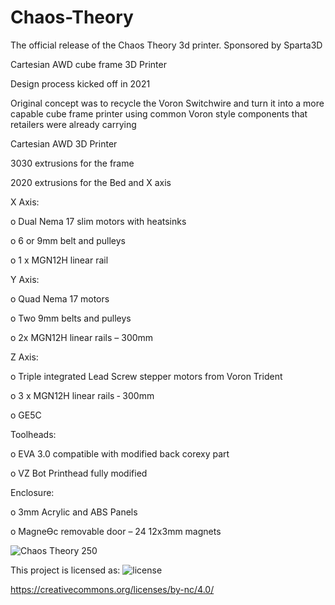 # Chaos-Theory
The official release of the Chaos Theory 3d printer.
Sponsored by Sparta3D

Cartesian AWD cube frame 3D Printer

Design process kicked off in 2021


Original concept was to recycle the Voron Switchwire and turn it into a more capable cube frame printer
using common Voron style components that retailers were already carrying


Cartesian AWD 3D Printer


3030 extrusions for the frame


2020 extrusions for the Bed and X axis


X Axis:  


o Dual Nema 17 slim motors with heatsinks


o 6 or 9mm belt and pulleys


o 1 x MGN12H linear rail 


Y Axis:

o Quad Nema 17 motors

o Two 9mm belts and pulleys

o 2x MGN12H linear rails – 300mm

Z Axis:

o Triple integrated Lead Screw stepper motors from Voron Trident

o 3 x MGN12H linear rails ‐ 300mm

o GE5C  

Toolheads:

o EVA 3.0 compatible with modified back corexy part

o VZ Bot Printhead fully modified

Enclosure:

o 3mm Acrylic and ABS Panels

o MagneƟc removable door – 24 12x3mm magnets

![Chaos Theory 250](https://github.com/the0ry/Chaos-Theory/assets/17616022/100e6d37-e0b1-478f-9e50-5da0c38921a7)


This project is licensed as:
![license](https://github.com/the0ry/Chaos-Theory/assets/17616022/495e63a6-cbae-447d-8219-15221d0686e5)

https://creativecommons.org/licenses/by-nc/4.0/
